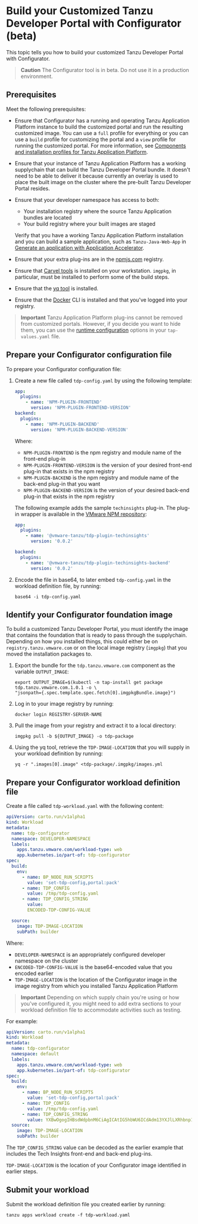 # Build your Customized Tanzu Developer Portal with Configurator (beta)

This topic tells you how to build your customized Tanzu Developer Portal with Configurator.

> **Caution** The Configurator tool is in beta. Do not use it in a production environment.

## <a id="prereqs"></a> Prerequisites

Meet the following prerequisites:

- Ensure that Configurator has a running and operating Tanzu Application Platform instance to build
  the customized portal and run the resulting customized image. You can use a `full` profile for
  everything or you can use a `build` profile for customizing the portal and a `view` profile for
  running the customized portal. For more information, see
  [Components and installation profiles for Tanzu Application Platform](../../about-package-profiles.hbs.md).

- Ensure that your instance of Tanzu Application Platform has a working supplychain that can build
  the Tanzu Developer Portal bundle. It doesn't need to be able to deliver it because currently
  an overlay is used to place the built image on the cluster where the pre-built Tanzu Developer
  Portal resides.

- Ensure that your developer namespace has access to both:

  - Your installation registry where the source Tanzu Application bundles are located
  - Your build registry where your built images are staged

  Verify that you have a working Tanzu Application Platform installation and you
  can build a sample application, such as `Tanzu-Java-Web-App` in
  [Generate an application with Application Accelerator](../../getting-started/generate-first-app.hbs.md).

- Ensure that your extra plug-ins are in the [npmjs.com](https://www.npmjs.com/) registry.

- Ensure that [Carvel tools](https://carvel.dev/) is installed on your workstation.
  `imgpkg`, in particular, must be installed to perform some of the build steps.

- Ensure that the [yq tool](https://github.com/mikefarah/yq/#install) is installed.

- Ensure that the [Docker](https://docs.docker.com/engine/install/) CLI is installed and that you've
  logged into your registry.

> **Important** Tanzu Application Platform plug-ins cannot be removed from customized portals.
> However, if you decide you want to hide them, you can use the
> [runtime configuration](concepts.hbs.md#runtime) options in your `tap-values.yaml` file.

## <a id="prep-config-file"></a> Prepare your Configurator configuration file

To prepare your Configurator configuration file:

1. Create a new file called `tdp-config.yaml` by using the following template:

    ```yaml
    app:
      plugins:
        - name: 'NPM-PLUGIN-FRONTEND'
          version: 'NPM-PLUGIN-FRONTEND-VERSION'
    backend:
      plugins:
        - name: 'NPM-PLUGIN-BACKEND'
          version: 'NPM-PLUGIN-BACKEND-VERSION'
    ```

    Where:

    - `NPM-PLUGIN-FRONTEND` is the npm registry and module name of the front-end plug-in
    - `NPM-PLUGIN-FRONTEND-VERSION` is the version of your desired front-end plug-in that exists in
      the npm registry
    - `NPM-PLUGIN-BACKEND` is the npm registry and module name of the back-end plug-in that you want
    - `NPM-PLUGIN-BACKEND-VERSION` is the version of your desired back-end plug-in that exists in the
      npm registry

    The following example adds the sample `techinsights` plug-in. The plug-in wrapper is available
    in the [VMware NPM repository](https://www.npmjs.com/search?q=vmware-tanzu):

    ```yaml
    app:
      plugins:
        - name: '@vmware-tanzu/tdp-plugin-techinsights'
          version: '0.0.2'

    backend:
      plugins:
        - name: '@vmware-tanzu/tdp-plugin-techinsights-backend'
          version: '0.0.2'
    ```

2. Encode the file in base64, to later embed `tdp-config.yaml` in the workload definition file, by
   running:

   ```console
   base64 -i tdp-config.yaml
   ```

## <a id="prep-ident-image"></a> Identify your Configurator foundation image

To build a customized Tanzu Developer Portal, you must identify the image that contains the
foundation that is ready to pass through the supplychain. Depending on how you installed things, this
could either be on `registry.tanzu.vmware.com` or on the local image registry (`imgpkg`) that you
moved the installation packages to.

1. Export the bundle for the `tdp.tanzu.vmware.com` component as the variable `OUTPUT_IMAGE`:

   ```console
   export OUTPUT_IMAGE=$(kubectl -n tap-install get package tdp.tanzu.vmware.com.1.0.1 -o \
   "jsonpath={.spec.template.spec.fetch[0].imgpkgBundle.image}")
   ```

2. Log in to your image registry by running:

   ```console
   docker login REGISTRY-SERVER-NAME
   ```

3. Pull the image from your registry and extract it to a local directory:

   ```console
   imgpkg pull -b ${OUTPUT_IMAGE} -o tdp-package
   ```

4. Using the yq tool, retrieve the `TDP-IMAGE-LOCATION` that you will supply in your workload
   definition by running:

   ```console
   yq -r ".images[0].image" <tdp-package/.imgpkg/images.yml
   ```

## <a id="prep-def-file"></a> Prepare your Configurator workload definition file

Create a file called `tdp-workload.yaml` with the following content:

```yaml
apiVersion: carto.run/v1alpha1
kind: Workload
metadata:
  name: tdp-configurator
  namespace: DEVELOPER-NAMESPACE
  labels:
    apps.tanzu.vmware.com/workload-type: web
    app.kubernetes.io/part-of: tdp-configurator
spec:
  build:
    env:
      - name: BP_NODE_RUN_SCRIPTS
        value: 'set-tdp-config,portal:pack'
      - name: TDP_CONFIG
        value: /tmp/tdp-config.yaml
      - name: TDP_CONFIG_STRING
        value:
        ENCODED-TDP-CONFIG-VALUE

  source:
    image: TDP-IMAGE-LOCATION
    subPath: builder
```

Where:

- `DEVELOPER-NAMESPACE` is an appropriately configured developer namespace on the cluster
- `ENCODED-TDP-CONFIG-VALUE` is the base64-encoded value that you encoded earlier
- `TDP-IMAGE-LOCATION` is the location of the Configurator image in the image
  registry from which you installed Tanzu Application Platform

> **Important** Depending on which supply chain you're using or how you've configured it, you might
> need to add extra sections to your workload definition file to accommodate activities such as
> testing.

For example:

```yaml
apiVersion: carto.run/v1alpha1
kind: Workload
metadata:
  name: tdp-configurator
  namespace: default
  labels:
    apps.tanzu.vmware.com/workload-type: web
    app.kubernetes.io/part-of: tdp-configurator
spec:
  build:
    env:
      - name: BP_NODE_RUN_SCRIPTS
        value: 'set-tdp-config,portal:pack'
      - name: TDP_CONFIG
        value: /tmp/tdp-config.yaml
      - name: TDP_CONFIG_STRING
        value: YXBwOgogIHBsdWdpbnM6CiAgICAtIG5hbWU6ICdAdm13YXJlLXRhbnp1L3RkcC1wbHVnaW4tdGVjaGluc2lnaHRzJwogICAgICB2ZXJzaW9uOiAnMC4wLjInCgpiYWNrZW5kOgogIHBsdWdpbnM6IAogICAgLSBuYW1lOiAnQHZtd2FyZS10YW56dS90ZHAtcGx1Z2luLXRlY2hpbnNpZ2h0cy1iYWNrZW5kJwogICAgICB2ZXJzaW9uOiAnMC4wLjIn
  source:
    image: TDP-IMAGE-LOCATION
    subPath: builder
```

The `TDP_CONFIG_STRING` value can be decoded as the earlier example that includes the Tech Insights
front-end and back-end plug-ins.

`TDP-IMAGE-LOCATION` is the location of your Configurator image identified in earlier steps.

## <a id="submit-your-workload"></a> Submit your workload

Submit the workload definition file you created earlier by running:

```console
tanzu apps workload create -f tdp-workload.yaml
```
